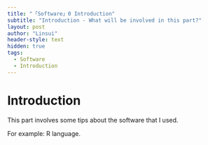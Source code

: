 ```yaml
---
title: "「Software」0 Introduction"
subtitle: "Introduction - What will be involved in this part?"
layout: post
author: "Linsui"
header-style: text
hidden: true
tags:
  - Software
  - Introduction
---
```


# Introduction

This part involves some tips about the software that I used.

For example: R language.

